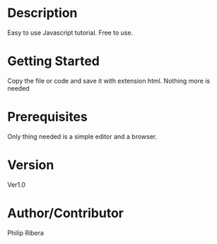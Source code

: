 # Description
Easy to use Javascript tutorial.
Free to use.

# Getting Started
Copy the file or code and save it with extension html. 
Nothing more is needed

# Prerequisites
Only thing needed is a simple editor and a browser.

# Version 
Ver1.0

# Author/Contributor
Philip Ribera

